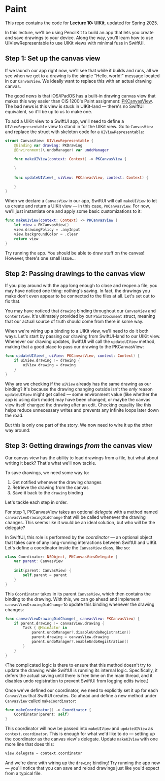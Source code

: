 # Paint

This repo contains the code for **Lecture 10: UIKit**, updated for Spring 2025.

In this lecture, we'll be using PencilKit to build an app that lets you create and save drawings to your device. Along the way, you'll learn how to use UIViewRepresentable to use UIKit views with minimal fuss in SwiftUI.

## Step 1: Set up the canvas view

If we launch our app right now, we'll see that while it builds and runs, all we see when we get to a drawing is the simple "Hello, world!" message located in our `CanvasView`. We ideally want to replace this with an actual drawing canvas.

The good news is that iOS/iPadOS has a built-in drawing canvas view that makes this way easier than CIS 1200's Paint assignment: [PKCanvasView](https://developer.apple.com/documentation/pencilkit/pkcanvasview). The bad news is this view is stuck in UIKit-land — there's no SwiftUI equivalent, so it'll be up to us to make one.

To add a UIKit view to a SwiftUI app, we'll need to define a `UIViewRepresentable` view to stand in for the UIKit view. Go to `CanvasView` and replace the struct with skeleton code for a `UIViewRepresentable`:

```swift
struct CanvasView: UIViewRepresentable {
    @Binding var drawing: PKDrawing
    @Environment(\.undoManager) var undoManager
    
    func makeUIView(context: Context) -> PKCanvasView {
        
    }
    
    func updateUIView(_ uiView: PKCanvasView, context: Context) {
        
    }
}
```

When we declare a `CanvasView` in our app, SwiftUI will call `makeUIView` to let us create and return a UIKit view — in this case, `PKCanvasView`. For now, we'll just instantiate one and apply some basic customizations to it:

```swift
func makeUIView(context: Context) -> PKCanvasView {
    let view = PKCanvasView()
    view.drawingPolicy = .anyInput
    view.backgroundColor = .clear
    return view
}
```

Try running the app. You should be able to draw stuff on the canvas! However, there's one small issue...

## Step 2: Passing drawings to the canvas view

If you play around with the app long enough to close and reopen a file, you may have noticed one thing: nothing's saving. In fact, the drawings you make don't even appear to be connected to the files at all. Let's set out to fix that.

You may have noticed that `drawing` binding throughout our `CanvasView` and `ContentView`. It's ultimately provided by our `PaintDocument` struct, meaning that our actual source of truth should come from there in some way.

When we're wiring up a binding to a UIKit view, we'll need to do it both ways. Let's start by passing our drawing from SwiftUI-land to our UIKit view. Whenever our drawing updates, SwiftUI will call the `updateUIView` method, making that a good place to pass our drawing to the PKCanvasView:

```swift
func updateUIView(_ uiView: PKCanvasView, context: Context) {
    if uiView.drawing != drawing {
        uiView.drawing = drawing
    }
}
```

Why are we checking if the `uiView` already has the same drawing as our binding? It's because the drawing changing outside isn't the *only* reason `updateUIView` might get called — some environment value (like whether the app is using dark mode) may have been changed, or maybe the canvas view itself changed the drawing after an edit. Checking equality like this helps reduce unnecessary writes and prevents any infinite loops later down the road.

But this is only one part of the story. We now need to wire it up the other way around:

## Step 3: Getting drawings *from* the canvas view

Our canvas view has the ability to load drawings from a file, but what about writing it back? That's what we'll now tackle.

To save drawings, we need some way to:

1. Get notified whenever the drawing changes
2. Retrieve the drawing from the canvas
3. Save it back to the `drawing` binding

Let's tackle each step in order.

For step 1, PKCanvasView takes an optional *delegate* with a method named `canvasViewDrawingDidChange` that will be called whenever the drawing changes. This seems like it would be an ideal solution, but who will be the delegate?

In SwiftUI, this role is performed by the *coordinator* — an optional object that takes care of any long-running interactions between SwiftUI and UIKit. Let's define a coordinator inside the `CanvasView` class, like so:

```swift
class Coordinator: NSObject, PKCanvasViewDelegate {
    var parent: CanvasView
    
    init(parent: CanvasView) {
        self.parent = parent
    }
}
```

This `Coordinator` takes in its parent `CanvasView`, which then contains the binding to the drawing. With this, we can go ahead and implement `canvasViewDrawingDidChange` to update this binding whenever the drawing changes:

```swift
func canvasViewDrawingDidChange(_ canvasView: PKCanvasView) {
    if parent.drawing != canvasView.drawing {
        Task { @MainActor in
            parent.undoManager?.disableUndoRegistration()
            parent.drawing = canvasView.drawing
            parent.undoManager?.enableUndoRegistration()
        }
    }
}
```

(The complicated logic is there to ensure that this method doesn't try to update the drawing while SwiftUI is running its internal logic. Specifically, it defers the actual saving until there is free time on the main thread, and it disables undo registration to prevent SwiftUI from logging edits twice.)

Once we've defined our coordinator, we need to explicitly set it up for each `CanvasView` that SwiftUI creates. Go ahead and define a new method under `CanvasView` called `makeCoordinator`:

```swift
func makeCoordinator() -> Coordinator {
    Coordinator(parent: self)
}
```

This coordinator will now be passed into `makeUIView` and `updateUIView` as `context.coordinator`. This is enough for what we'd like to do — setting up the coordinator as the canvas view's delegate. Update `makeUIView` with one more line that does this:

```swift
view.delegate = context.coordinator
```

And we're done with wiring up the `drawing` binding! Try running the app now — you'll notice that you can save and reload drawings just like you'd expect from a typical file.
